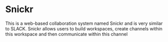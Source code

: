# Snickr

This is a web-based collaboration system named Snickr and is very similar to SLACK. Snickr allows users to build workspaces, create channels within this workspace and then communicate within this channel
